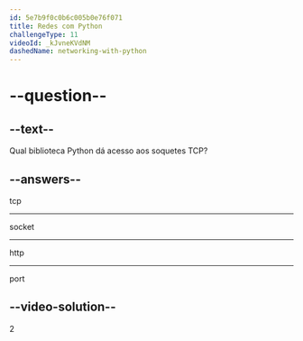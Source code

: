 ```yaml
---
id: 5e7b9f0c0b6c005b0e76f071
title: Redes com Python
challengeType: 11
videoId: _kJvneKVdNM
dashedName: networking-with-python
---
```


# --question--

## --text--

Qual biblioteca Python dá acesso aos soquetes TCP?

## --answers--

tcp

---

socket

---

http

---

port

## --video-solution--

2

